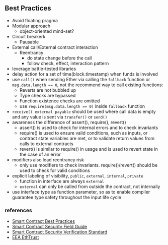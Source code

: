 ## Best Practices

- Avoid floating pragma
- Modular approach
  - object-oriented mind-set?
- Circuit breakerk
  - Pausable
- External call/External contract interaction
  - Reentrancy
    - do state change before the call
    - follow check, effect, interaction pattern
- leverage battle-tested libraries
- delay action for a set of time(block.timestamp) when funds is involved
- use `call()` when sending Ether via calling the `fallback` function or `msg.data.length == 0`, not the recommend way to call existing functions:
  - Reverts are not bubbled up
  - Type checks are bypassed
  - Function existence checks are omitted
  - use `require(msg.data.length == 0)` inside `fallback` function
- `receive() external payable` should be used where call data is empty and any value is sent via `transfer()` or `send()`
- awareness the difference of assert(), require(), revert()
  - assert() is used to check for internal errors and to check invariants
  - require() is used to ensure valid conditions, such as inputs, or contract state variables are met, or to validate return values from calls to external contracts
  - revert() is similar to require() in usage and is used to revert state in the case of an error
- modifiers also lead reentrancy risk
  - only use modifiers to check invariants. require()/revert() should be used to check for valid conditions
- explicit labeling of visibility, `public`, `external`, `internal`, `private`
  - function in interface are always `external`
  - `external` can only be called from outside the contract, not internally
- use interface type as function parameter, so as to enable compiler guarantee type safety throughout the input life cycle

### references

- [Smart Contract Best Practices](https://consensys.github.io/smart-contract-best-practices/development-recommendations/)
- [Smart Contract Security Field Guide](https://scsfg.io/)
- [Smart Contract Security Verification Standard ](https://github.com/ComposableSecurity/SCSVS)
- [EEA EthTrust](https://entethalliance.org/specs/ethtrust-sl/#sec-security-considerations)

